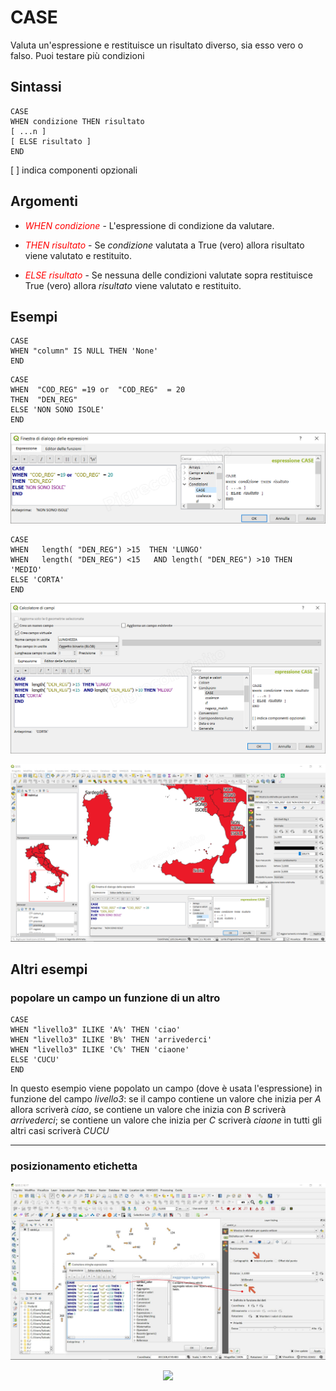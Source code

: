 # CASE

Valuta un'espressione e restituisce un risultato diverso, sia esso vero o falso. Puoi testare più condizioni

## Sintassi

```
CASE
WHEN condizione THEN risultato
[ ...n ]
[ ELSE risultato ]
END
```
[ ] indica componenti opzionali

## Argomenti

* _<span style="color:red;">WHEN condizione</span>_ - L'espressione di condizione da valutare. 

* _<span style="color:red;">THEN risultato</span>_ - Se _condizione_ valutata a True (vero) allora risultato viene valutato e restituito. 

* _<span style="color:red;">ELSE risultato</span>_ - Se nessuna delle condizioni valutate sopra restituisce True (vero) allora _risultato_ viene valutato e restituito.

## Esempi
```
CASE
WHEN "column" IS NULL THEN 'None'
END
```
```
CASE 
WHEN  "COD_REG" =19 or  "COD_REG"  = 20
THEN  "DEN_REG" 
ELSE 'NON SONO ISOLE' 
END
```
![](../../img/condizioni/case1.png)

```
CASE 
WHEN   length( "DEN_REG") >15  THEN 'LUNGO'
WHEN   length( "DEN_REG") <15   AND length( "DEN_REG") >10 THEN 'MEDIO'
ELSE 'CORTA' 
END
```

![](../../img/condizioni/case3.png)

![](../../img/condizioni/case2.png)

## Altri esempi

### popolare un campo un funzione di un altro

```
CASE 
WHEN "livello3" ILIKE 'A%' THEN 'ciao'
WHEN "livello3" ILIKE 'B%' THEN 'arrivederci'
WHEN "livello3" ILIKE 'C%' THEN 'ciaone'
ELSE 'CUCU'
END
```
In questo esempio viene popolato un campo (dove è usata l'espressione) in funzione del campo _livello3_: se il campo contiene un valore che inizia per _A_ allora scriverà _ciao_, se contiene un valore che inizia con _B_ scriverà _arrivederci_; se contiene un valore che inizia per _C_ scriverà _ciaone_ in tutti gli altri casi scriverà _CUCU_

---

### posizionamento etichetta 

![](../../img/condizioni/case_label1.png)

<p align="center">
  <img width="460" src="https://raw.githubusercontent.com/gbvitrano/HfcQGIS/master/img/condizioni/case_rot.png">
</p>
